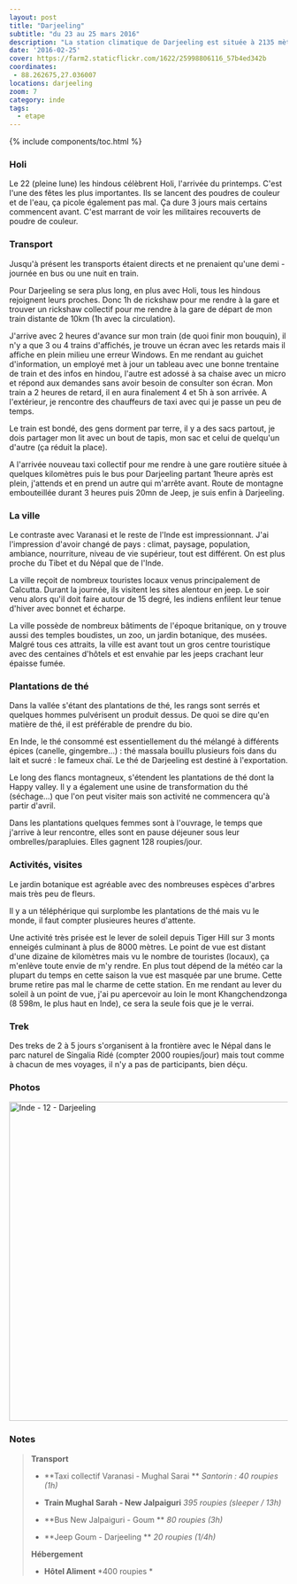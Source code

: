 ```yaml
---
layout: post
title: "Darjeeling"
subtitle: "du 23 au 25 mars 2016"
description: "La station climatique de Darjeeling est située à 2135 mètres d'altitude en face des pics himalayens enneigés. Elle est entourée de plantations de thé qui ont fait sa réputation"
date: '2016-02-25'
cover: https://farm2.staticflickr.com/1622/25998806116_57b4ed342b
coordinates:
 - 88.262675,27.036007
locations: darjeeling
zoom: 7
category: inde
tags:
  - etape
---
```


{% include components/toc.html %}

### Holi

Le 22 (pleine lune) les hindous célèbrent Holi, l'arrivée du printemps. C'est l'une des fêtes les plus importantes.  Ils se lancent des poudres de couleur et de l'eau, ça picole également pas mal. Ça dure 3 jours mais certains commencent avant. 
C'est marrant de voir les militaires recouverts de poudre de couleur. 

### Transport 

Jusqu'à présent les transports étaient directs et ne prenaient qu'une demi - journée en bus ou une nuit en train.

Pour Darjeeling se sera plus long, en plus avec Holi, tous les hindous rejoignent leurs proches. Donc 1h de rickshaw pour me rendre à la gare et trouver un rickshaw collectif pour me rendre à la gare de départ de mon train distante de 10km (1h avec la circulation). 

J'arrive avec 2 heures d'avance sur mon train (de quoi finir mon bouquin), il n'y a que 3 ou 4 trains d'affichés, je trouve un écran avec les retards mais il affiche en plein milieu une erreur Windows. En me rendant au guichet d'information, un employé met à jour un tableau avec une bonne trentaine de train et des infos en hindou, l'autre est adossé à sa chaise avec un micro et répond aux demandes sans avoir besoin de consulter son écran. Mon train a 2 heures de retard, il en aura finalement 4 et 5h à son arrivée. A l'extérieur, je rencontre des chauffeurs de taxi avec qui je passe un peu de temps.

Le train est bondé, des gens dorment par terre, il y a des sacs partout, je dois partager mon lit avec un bout de tapis, mon sac et celui de quelqu'un d'autre (ça réduit la place). 

A l'arrivée nouveau taxi collectif pour me rendre à une gare routière située à quelques kilomètres puis le bus pour Darjeeling partant 1heure après est plein, j'attends et en prend un autre qui m'arrête avant. Route de montagne embouteillée durant 3 heures puis 20mn de Jeep,  je suis enfin à Darjeeling.

### La ville

Le contraste avec Varanasi et le reste de l'Inde est impressionnant. J'ai l'impression d'avoir changé de pays : climat, paysage, population, ambiance, nourriture, niveau de vie supérieur, tout est différent. On est plus proche du Tibet et du Népal que de l'Inde.

La ville reçoit de nombreux touristes locaux venus principalement de Calcutta. Durant la journée, ils visitent les sites alentour en jeep. Le soir venu alors qu'il doit faire autour de 15 degré, les indiens enfilent leur tenue d'hiver avec bonnet et écharpe.

La ville possède de nombreux bâtiments de l'époque britanique,  on y trouve aussi des temples boudistes, un zoo, un jardin botanique, des musées. Malgré tous ces attraits, la ville est avant tout un gros centre touristique avec des centaines d'hôtels et est envahie par les jeeps crachant leur épaisse fumée.

### Plantations de thé 

Dans la vallée s'étant des plantations de thé, les rangs sont serrés et quelques hommes pulvérisent un produit dessus. De quoi se dire qu'en matière de thé, il est préférable de prendre du bio. 

En Inde, le thé consommé est essentiellement du thé mélangé à différents épices  (canelle, gingembre...) : thé massala bouillu plusieurs fois dans du lait et sucré : le fameux chaï. Le thé de Darjeeling est destiné à l'exportation.

Le long des flancs montagneux, s'étendent les plantations de thé dont la Happy valley. Il y a également une usine de transformation du thé  (séchage...)  que l'on peut visiter mais son activité ne commencera qu'à partir d'avril.

Dans les plantations quelques femmes sont à l'ouvrage, le temps que j'arrive à leur rencontre, elles sont en pause déjeuner sous leur ombrelles/parapluies. Elles gagnent 128 roupies/jour.

### Activités, visites 

Le jardin botanique est agréable avec des nombreuses espèces d'arbres mais très peu de fleurs.

Il y a un téléphérique qui surplombe les plantations de thé mais vu le monde, il faut compter plusieures heures d'attente.

Une activité très prisée est le lever de soleil depuis Tiger Hill sur 3 monts enneigés culminant à plus de 8000 mètres. Le point de vue est distant d'une dizaine de kilomètres mais vu le nombre de touristes (locaux), ça m'enlève toute envie de m'y rendre. En plus tout dépend de la météo car la plupart du temps  en cette saison la vue est masquée par une brume. Cette brume retire pas mal le charme de cette station.
En me rendant au lever du soleil à un point de vue, j'ai pu apercevoir au loin le mont Khangchendzonga  (8 598m, le plus haut en Inde), ce sera la seule fois que je le verrai.

### Trek 

Des treks de 2 à 5 jours s'organisent à la frontière avec le Népal dans le parc naturel de Singalia Ridé (compter 2000 roupies/jour) mais tout comme à chacun de mes voyages, il n'y a pas de participants, bien déçu.


### Photos

<a data-flickr-embed="true"  href="https://www.flickr.com/photos/planitude/albums/72157666357823305" title="Inde - 12 - Darjeeling"><img src="https://farm2.staticflickr.com/1462/25419800154_1b7ef34a8c_b.jpg" width="1024" height="576" alt="Inde - 12 - Darjeeling"></a><script async src="//embedr.flickr.com/assets/client-code.js" charset="utf-8"></script>


### Notes

>**Transport**
>
>- **Taxi collectif Varanasi - Mughal Sarai ** *Santorin : 40 roupies (1h)*
>
>- **Train Mughal Sarah - New Jalpaiguri** *395 roupies (sleeper / 13h)*
>
>- **Bus New Jalpaiguri - Goum ** *80 roupies (3h)*
>
>- **Jeep Goum - Darjeeling ** *20 roupies (1/4h)*
>
>**Hébergement**
>
>- **Hôtel Aliment** *400 roupies *
